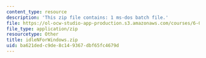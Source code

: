 ```yaml
---
content_type: resource
description: 'This zip file contains: 1 ms-dos batch file.'
file: https://ol-ocw-studio-app-production.s3.amazonaws.com/courses/6-01sc-introduction-to-electrical-engineering-and-computer-science-i-spring-2011/ba621dedc9de8c149367dbf65fc4679d_idleNForWindows.zip
file_type: application/zip
resourcetype: Other
title: idleNForWindows.zip
uid: ba621ded-c9de-8c14-9367-dbf65fc4679d
---
```

